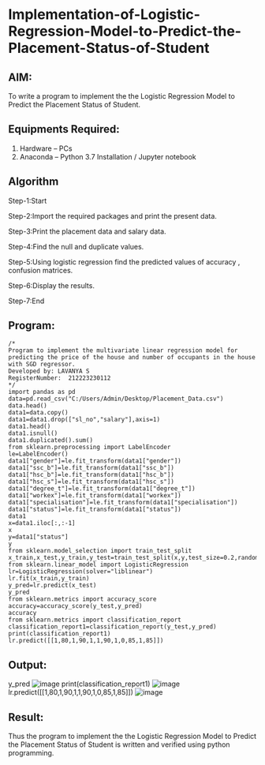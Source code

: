 # Implementation-of-Logistic-Regression-Model-to-Predict-the-Placement-Status-of-Student

## AIM:
To write a program to implement the the Logistic Regression Model to Predict the Placement Status of Student.

## Equipments Required:
1. Hardware – PCs
2. Anaconda – Python 3.7 Installation / Jupyter notebook

## Algorithm
Step-1:Start

Step-2:Import the required packages and print the present data.

Step-3:Print the placement data and salary data.

Step-4:Find the null and duplicate values.

Step-5:Using logistic regression find the predicted values of accuracy , confusion matrices.

Step-6:Display the results.

Step-7:End

## Program:
```
/*
Program to implement the multivariate linear regression model for predicting the price of the house and number of occupants in the house with SGD regressor.
Developed by: LAVANYA S
RegisterNumber:  212223230112
*/
import pandas as pd
data=pd.read_csv("C:/Users/Admin/Desktop/Placement_Data.csv")
data.head()
data1=data.copy()
data1=data1.drop(["sl_no","salary"],axis=1)
data1.head()
data1.isnull()
data1.duplicated().sum()
from sklearn.preprocessing import LabelEncoder
le=LabelEncoder()
data1["gender"]=le.fit_transform(data1["gender"])
data1["ssc_b"]=le.fit_transform(data1["ssc_b"])   
data1["hsc_b"]=le.fit_transform(data1["hsc_b"])
data1["hsc_s"]=le.fit_transform(data1["hsc_s"])
data1["degree_t"]=le.fit_transform(data1["degree_t"])
data1["workex"]=le.fit_transform(data1["workex"])
data1["specialisation"]=le.fit_transform(data1["specialisation"])
data1["status"]=le.fit_transform(data1["status"])
data1
x=data1.iloc[:,:-1]
x
y=data1["status"]
y
from sklearn.model_selection import train_test_split
x_train,x_test,y_train,y_test=train_test_split(x,y,test_size=0.2,random_state=0)
from sklearn.linear_model import LogisticRegression
lr=LogisticRegression(solver="liblinear")
lr.fit(x_train,y_train)
y_pred=lr.predict(x_test)
y_pred
from sklearn.metrics import accuracy_score
accuracy=accuracy_score(y_test,y_pred)
accuracy
from sklearn.metrics import classification_report
classification_report1=classification_report(y_test,y_pred)
print(classification_report1)
lr.predict([[1,80,1,90,1,1,90,1,0,85,1,85]])
```

## Output:
y_pred
![image](https://github.com/user-attachments/assets/2339d233-7cf8-4869-ac33-205f88a80b56)
print(classification_report1)
![image](https://github.com/user-attachments/assets/b5c31e12-2866-41e3-b28e-73546ffe454d)
lr.predict([[1,80,1,90,1,1,90,1,0,85,1,85]])
![image](https://github.com/user-attachments/assets/0f0f7e14-ae6a-443f-b6fa-00b9d7c3f3a4)




## Result:
Thus the program to implement the the Logistic Regression Model to Predict the Placement Status of Student is written and verified using python programming.
